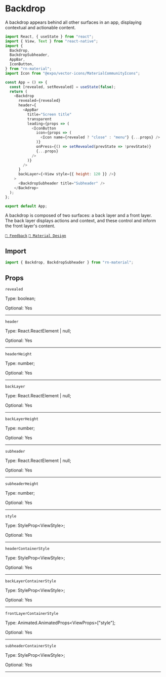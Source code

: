 # Backdrop

A backdrop appears behind all other surfaces in an app, displaying contextual and actionable content.

```js with-preview
import React, { useState } from "react";
import { View, Text } from "react-native";
import {
  Backdrop,
  BackdropSubheader,
  AppBar,
  IconButton,
} from "rn-material";
import Icon from "@expo/vector-icons/MaterialCommunityIcons";

const App = () => {
  const [revealed, setRevealed] = useState(false);
  return (
    <Backdrop
      revealed={revealed}
      header={
        <AppBar
          title="Screen title"
          transparent
          leading={props => (
            <IconButton
              icon={props => (
                <Icon name={revealed ? "close" : "menu"} {...props} />
              )}
              onPress={() => setRevealed(prevState => !prevState)}
              {...props}
            />
          )}
        />
      }
      backLayer={<View style={{ height: 120 }} />}
    >
      <BackdropSubheader title="Subheader" />
    </Backdrop>
  );
};

export default App;
```

A backdrop is composed of two surfaces: a back layer and a front layer. The back layer displays actions and context, and
these control and inform the front layer's content.

[`💬 Feedback`](https://github.com/yamankatby/react-native-material/labels/component%3A%20Backdrop)
[`🎨 Material Design`](https://material.io/components/backdrop)

## Import

```js
import { Backdrop, BackdropSubheader } from "rn-material";
```

## Props

`revealed`

Type: boolean;

Optional: Yes

---

`header`

Type: React.ReactElement | null;

Optional: Yes

---

`headerHeight`

Type: number;

Optional: Yes

---

`backLayer`

Type: React.ReactElement | null;

Optional: Yes

---

`backLayerHeight`

Type: number;

Optional: Yes

---

`subheader`

Type: React.ReactElement | null;

Optional: Yes

---

`subheaderHeight`

Type: number;

Optional: Yes

---

`style`

Type: StyleProp<ViewStyle\>;

Optional: Yes

---

`headerContainerStyle`

Type: StyleProp<ViewStyle\>;

Optional: Yes

---

`backLayerContainerStyle`

Type: StyleProp<ViewStyle\>;

Optional: Yes

---

`frontLayerContainerStyle`

Type: Animated.AnimatedProps<ViewProps\>["style"];

Optional: Yes

---

`subheaderContainerStyle`

Type: StyleProp<ViewStyle\>;

Optional: Yes

---
